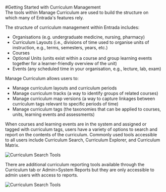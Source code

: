 #Getting Started with Curriculum Management  
The tools within Manage Curriculum are used to build the structure on which many of Entrada's features rely.

The structure of curriculum management within Entrada includes:
* Organisations (e.g. undergraduate medicine, nursing, pharmacy)  
* Curriculum Layouts (i.e., divisions of time used to organise units of instruction, e.g., terms, semesters, years, etc.)
* Courses  
* Optional Units (units exist within a course and group learning events together for a learner-friendly overview of the unit)
* Events (any scheduled time in your organisation, e.g., lecture, lab, exam)

Manage Curriculum allows users to:  

* Manage curriculum layouts and curriculum periods
* Manage curriculum tracks (a way to identify groups of related courses)
*	Manage curriculum map versions (a way to capture linkages between curriculum tags relevant to specific periods of time)
* Manage curriculum tags (the taxonomies that can be applied to courses, units, learning events and assessments)

When courses and learning events are in the system and assigned or tagged with curriculum tags, users have a variety of options to search and report on the contents of the curriculum.  Commonly used tools accessible to all users include Curriculum Search, Curriculum Explorer, and Curriculum Matrix.

![Curriculum Search Tools](/img/curriculum/curriculumtools-me1.11.png)  

There are additional curriculum reporting tools available through the Curriculum tab or Admin>System Reports but they are only accessible to admin users with access to reports.

![Curriculum Search Tools](/img/curriculum/curriculumtools-withreports-me1.11.png)
